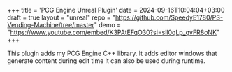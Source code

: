 +++
title = 'PCG Engine Unreal Plugin'
date = 2024-09-16T10:04:04+03:00
draft = true
layout = "unreal"
repo = "https://github.com/SpeedyE1780/PS-Vending-Machine/tree/master"
demo = "https://www.youtube.com/embed/K3PAtEFqO30?si=sll0qLp_qvFR8oNK"
+++

This plugin adds my PCG Engine C++ library.
It adds editor windows that generate content during edit time it can also be used during runtime.
